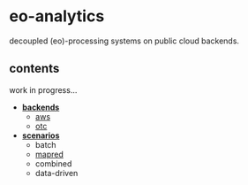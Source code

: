# eo-analytics
decoupled (eo)-processing systems on public cloud backends.

## contents
work in progress...
- [**backends**](processing-backends/README.md)
  - [aws](processing-backends/aws/README.md)
  - [otc](processing-backends/otc/README.md)
- [**scenarios**](processing-scenarios/README.md)
  - batch
  - [mapred](processing-scenarios/mapred/README.md)
  - combined
  - data-driven